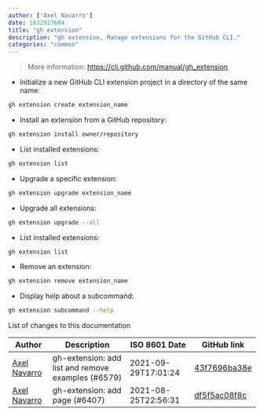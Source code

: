 ```yaml
---
author: ['Axel Navarro']
date: 1632927684
title: "gh extension"
description: "gh extension, Manage extensions for the GitHub CLI."
categories: "common"
---
```

> More information: <https://cli.github.com/manual/gh_extension>.

- Initialize a new GitHub CLI extension project in a directory of the same name:

```bash
gh extension create extension_name
```

- Install an extension from a GitHub repository:

```bash
gh extension install owner/repository
```

- List installed extensions:

```bash
gh extension list
```

- Upgrade a specific extension:

```bash
gh extension upgrade extension_name
```

- Upgrade all extensions:

```bash
gh extension upgrade --all
```

- List installed extensions:

```bash
gh extension list
```

- Remove an extension:

```bash
gh extension remove extension_name
```

- Display help about a subcommand:

```bash
gh extension subcommand --help
```
List of changes to this documentation


Author | Description | ISO 8601 Date | GitHub link
------|-----|-----|-----
[Axel Navarro](mailto:navarroaxel@gmail.com) | gh-extension: add list and remove examples (#6579) | 2021-09-29T17:01:24 | [43f7696ba38e](https://github.com/tldr-pages/tldr/commit/43f7696ba38e347c15985bf571d481e602c84606)
[Axel Navarro](mailto:navarroaxel@gmail.com) | gh-extension: add page (#6407) | 2021-08-25T22:56:31 | [df5f5ac08f8c](https://github.com/tldr-pages/tldr/commit/df5f5ac08f8c1c87f1ddd77f5cda67da3f94420c)

